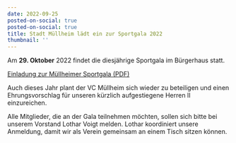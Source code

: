 ```yaml
---
date: 2022-09-25
posted-on-social: true
posted-on-social: true
title: Stadt Müllheim lädt ein zur Sportgala 2022
thumbnail: ''
---
```

Am **29. Oktober** 2022 findet die diesjährige Sportgala im Bürgerhaus statt.

[Einladung zur Müllheimer Sportgala (PDF)](/images/blog/2022/09/25/einladung-zur-mullheimer-sportgala-am-29-10-2022.pdf "einladung-zur-mullheimer-sportgala-am-29-10-2022.pdf")

Auch dieses Jahr plant der VC Müllheim sich wieder zu beteiligen und einen Ehrungsvorschlag für unseren kürzlich aufgestiegene Herren II einzureichen.

Alle Mitglieder, die an der Gala teilnehmen möchten, sollen sich bitte bei unserem Vorstand Lothar Voigt melden. Lothar koordiniert unsere Anmeldung, damit wir als Verein gemeinsam an einem Tisch sitzen können. 